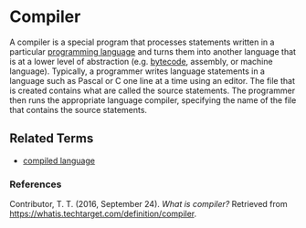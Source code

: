 # Compiler

A compiler is a special program that processes statements written in a particular [programming language](./programming-language.md) and turns them into another language that is at a lower level of abstraction (e.g. [bytecode](./bytecode.md), assembly, or machine language). Typically, a programmer writes language statements in a language such as Pascal or C one line at a time using an editor. The file that is created contains what are called the source statements. The programmer then runs the appropriate language compiler, specifying the name of the file that contains the source statements.

## Related Terms
- [compiled language](./compiled-language.md)

### References
Contributor, T. T. (2016, September 24). *What is compiler?* Retrieved from https://whatis.techtarget.com/definition/compiler. 